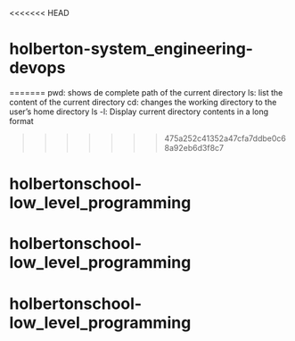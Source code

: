 <<<<<<< HEAD
# holberton-system_engineering-devops
=======
pwd: shows de complete path of the current directory
ls: list the content of the current directory
cd: changes the working directory to the user’s home directory
ls -l: Display current directory contents in a long format
>>>>>>> 475a252c41352a47cfa7ddbe0c68a92eb6d3f8c7
# holbertonschool-low_level_programming
# holbertonschool-low_level_programming
# holbertonschool-low_level_programming
